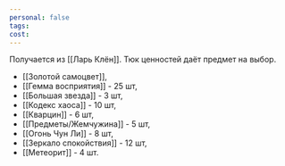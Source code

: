 ```yaml
---
personal: false
tags: 
cost:
---
```

Получается из [[Ларь Клён]].
Тюк ценностей даёт предмет на выбор.  

- [[Золотой самоцвет]],
- [[Гемма восприятия]] - 25 шт,
- [[Большая звезда]] - 3 шт,
- [[Кодекс хаоса]] - 10 шт,
- [[Кварцин]] - 6 шт,
- [[Предметы/Жемчужина]] - 5 шт,
- [[Огонь Чун Ли]] - 8 шт,
- [[Зеркало спокойствия]] - 12 шт,
- [[Метеорит]] - 4 шт.

